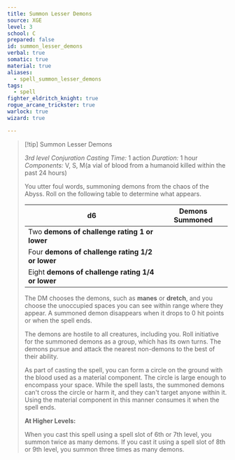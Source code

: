 ```yaml
---
title: Summon Lesser Demons
source: XGE
level: 3
school: C
prepared: false
id: summon_lesser_demons
verbal: true
somatic: true
material: true
aliases:
  - spell_summon_lesser_demons
tags:
  - spell
fighter_eldritch_knight: true
rogue_arcane_trickster: true
warlock: true
wizard: true

---
```

>[!tip] Summon Lesser Demons
>
> *3rd level Conjuration*
> *Casting Time:* 1 action
> *Duration:* 1 hour
> *Components:* V, S, M(a vial of blood from a humanoid killed within the past 24 hours)
>
>You utter foul words, summoning demons from the chaos of the Abyss. Roll on the following table to determine what appears.
>
>| **d6** | Demons Summoned |
>|---|---|
>| Two **demons of challenge rating 1 or lower** |
>| Four **demons of challenge rating 1/2 or lower** |
>| Eight **demons of challenge rating 1/4 or lower** |
>
>The DM chooses the demons, such as **manes** or **dretch**, and you choose the unoccupied spaces you can see within range where they appear. A summoned demon disappears when it drops to 0 hit points or when the spell ends.
>
>The demons are hostile to all creatures, including you. Roll initiative for the summoned demons as a group, which has its own turns. The demons pursue and attack the nearest non-demons to the best of their ability.
>
>As part of casting the spell, you can form a circle on the ground with the blood used as a material component. The circle is large enough to encompass your space. While the spell lasts, the summoned demons can't cross the circle or harm it, and they can't target anyone within it. Using the material component in this manner consumes it when the spell ends.
>
>**At Higher Levels:**
>
>When you cast this spell using a spell slot of 6th or 7th level, you summon twice as many demons. If you cast it using a spell slot of 8th or 9th level, you summon three times as many demons.
>

